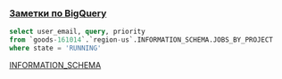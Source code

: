 ### [Заметки по BigQuery](./big_query.md)

```sql
select user_email, query, priority
from `goods-161014`.`region-us`.INFORMATION_SCHEMA.JOBS_BY_PROJECT
where state = 'RUNNING'
```

[INFORMATION_SCHEMA](https://cloud.google.com/bigquery/docs/information-schema-jobs)
